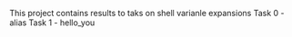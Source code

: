 This project contains results to taks on shell varianle expansions
Task 0 - alias
Task 1 - hello_you